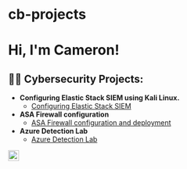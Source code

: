 # cb-projects
<h1>Hi, I'm Cameron! </h1>

<h2>👨‍💻 Cybersecurity Projects:</h2>

- <b>Configuring Elastic Stack SIEM using Kali Linux. </b>
  - [Configuring Elastic Stack SIEM](https://github.com/cameronboafor/ElasticSiemLab.git)
- <b>ASA Firewall configuration</b>
  - [ASA Firewall configuration and deployment](https://github.com/cameronboafor/basic-firewall-config/tree/main) 
- <b>Azure Detection Lab</b>
  - [Azure Detection Lab](https://github.com/cameronboafor/azuredetectionlab/tree/main)

[<img align="left" alt="JoshMadakor | LinkedIn" width="22px" src="https://cdn.jsdelivr.net/npm/simple-icons@v3/icons/linkedin.svg" />][linkedin]


[linkedin]: https://linkedin.com/in/cameron-boafor
